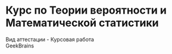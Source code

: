 # Курс по Теории вероятности и Математической статистики
Вид аттестации - Курсовая работа\
GeekBrains
